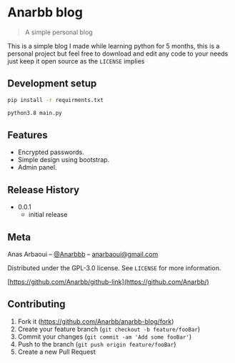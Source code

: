 # Anarbb blog
> A simple personal blog


This is a simple blog I made while learning python for 5 months, this is a personal project
but feel free to download and edit any code to your needs just keep it open source as the ``LICENSE`` implies


## Development setup

```sh
pip install -r requirments.txt
```
```sh
python3.8 main.py
```
## Features

* Encrypted passwords.
* Simple design using bootstrap.
* Admin panel.

## Release History

* 0.0.1
    * initial release

## Meta

Anas Arbaoui – [@Anarbbb](https://twitter.com/Anarbbb) – anarbaoui@gmail.com

Distributed under the GPL-3.0 license. See ``LICENSE`` for more information.

[https://github.com/Anarbb/github-link](https://github.com/Anarbb/)

## Contributing

1. Fork it (<https://github.com/Anarbb/anarbb-blog/fork>)
2. Create your feature branch (`git checkout -b feature/fooBar`)
3. Commit your changes (`git commit -am 'Add some fooBar'`)
4. Push to the branch (`git push origin feature/fooBar`)
5. Create a new Pull Request


